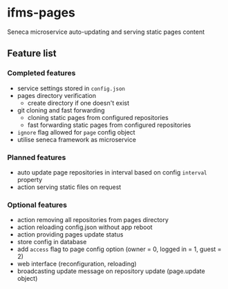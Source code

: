 # ifms-pages

Seneca microservice auto-updating and serving static pages content
  
## Feature list

### Completed features
- service settings stored in `config.json`
- pages directory verification
  - create directory if one doesn't exist 
- git cloning and fast forwarding
  - cloning static pages from configured repositories
  - fast forwarding static pages from configured repositories
- `ignore` flag allowed for `page` config object
- utilise seneca framework as microservice

### Planned features
- auto update page repositories in interval based on config `interval` property
- action serving static files on request

### Optional features
- action removing all repositories from pages directory
- action reloading config.json without app reboot
- action providing pages update status
- store config in database
- add `access` flag to page config option (owner = 0, logged in = 1, guest = 2)
- web interface (reconfiguration, reloading)
- broadcasting update message on repository update (page.update object)